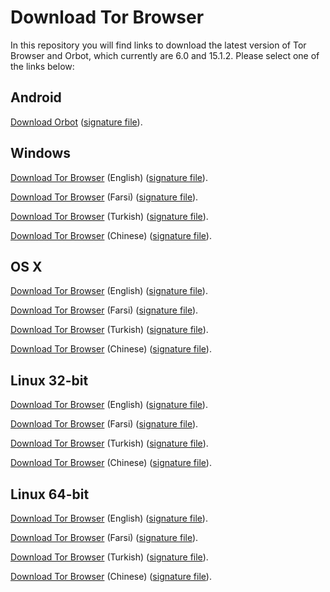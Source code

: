# Download Tor Browser

In this repository you will find links to download the latest version of
Tor Browser and Orbot, which currently are 6.0 and 15.1.2. Please select one of the links below:

## Android
[Download Orbot](https://github.com/TheTorProject/gettorbrowser/releases/download/v15.1.2/Orbot-v15.1.2.apk) ([signature file](https://github.com/TheTorProject/gettorbrowser/releases/download/v15.1.2/Orbot-v15.1.2.apk.asc)).

## Windows
[Download Tor Browser](https://github.com/TheTorProject/gettorbrowser/releases/download/v6.0/torbrowser-install-6.0_en-US.exe) (English) ([signature file](https://github.com/TheTorProject/gettorbrowser/releases/download/v6.0/torbrowser-install-6.0_en-US.exe.asc)).

[Download Tor Browser](https://github.com/TheTorProject/gettorbrowser/releases/download/v6.0/torbrowser-install-6.0_fa.exe) (Farsi) ([signature file](https://github.com/TheTorProject/gettorbrowser/releases/download/v6.0/torbrowser-install-6.0_fa.exe.asc)).

[Download Tor Browser](https://github.com/TheTorProject/gettorbrowser/releases/download/v6.0/torbrowser-install-6.0_tr.exe) (Turkish) ([signature file](https://github.com/TheTorProject/gettorbrowser/releases/download/v6.0/torbrowser-install-6.0_tr.exe.asc)).

[Download Tor Browser](https://github.com/TheTorProject/gettorbrowser/releases/download/v6.0/torbrowser-install-6.0_zh-CN.exe) (Chinese) ([signature file](https://github.com/TheTorProject/gettorbrowser/releases/download/v6.0/torbrowser-install-6.0_zh-CN.exe.asc)).

## OS X
[Download Tor Browser](https://github.com/TheTorProject/gettorbrowser/releases/download/v6.0/TorBrowser-6.0-osx64_en-US.dmg) (English) ([signature file](https://github.com/TheTorProject/gettorbrowser/releases/download/v6.0/TorBrowser-6.0-osx64_en-US.dmg.asc)).

[Download Tor Browser](https://github.com/TheTorProject/gettorbrowser/releases/download/v6.0/TorBrowser-6.0-osx64_fa.dmg) (Farsi) ([signature file](https://github.com/TheTorProject/gettorbrowser/releases/download/v6.0/TorBrowser-6.0-osx64_fa.dmg.asc)).

[Download Tor Browser](https://github.com/TheTorProject/gettorbrowser/releases/download/v6.0/TorBrowser-6.0-osx64_tr.dmg) (Turkish) ([signature file](https://github.com/TheTorProject/gettorbrowser/releases/download/v6.0/TorBrowser-6.0-osx64_tr.dmg.asc)).

[Download Tor Browser](https://github.com/TheTorProject/gettorbrowser/releases/download/v6.0/TorBrowser-6.0-osx64_zh-CN.dmg) (Chinese) ([signature file](https://github.com/TheTorProject/gettorbrowser/releases/download/v6.0/TorBrowser-6.0-osx64_zh-CN.dmg.asc)).

## Linux 32-bit
[Download Tor Browser](https://github.com/TheTorProject/gettorbrowser/releases/download/v6.0/tor-browser-linux32-6.0_en-US.tar.xz) (English) ([signature file](https://github.com/TheTorProject/gettorbrowser/releases/download/v6.0/tor-browser-linux32-6.0_en-US.tar.xz.asc)).

[Download Tor Browser](https://github.com/TheTorProject/gettorbrowser/releases/download/v6.0/tor-browser-linux32-6.0_fa.tar.xz) (Farsi) ([signature file](https://github.com/TheTorProject/gettorbrowser/releases/download/v6.0/tor-browser-linux32-6.0_fa.tar.xz.asc)).

[Download Tor Browser](https://github.com/TheTorProject/gettorbrowser/releases/download/v6.0/tor-browser-linux32-6.0_tr.tar.xz) (Turkish) ([signature file](https://github.com/TheTorProject/gettorbrowser/releases/download/v6.0/tor-browser-linux32-6.0_tr.tar.xz.asc)).

[Download Tor Browser](https://github.com/TheTorProject/gettorbrowser/releases/download/v6.0/tor-browser-linux32-6.0_zh-CN.tar.xz) (Chinese) ([signature file](https://github.com/TheTorProject/gettorbrowser/releases/download/v6.0/tor-browser-linux32-6.0_zh-CN.tar.xz.asc)).

## Linux 64-bit
[Download Tor Browser](
https://github.com/TheTorProject/gettorbrowser/releases/download/v6.0/tor-browser-linux64-6.0_en-US.tar.xz) (English) ([signature file](https://github.com/TheTorProject/gettorbrowser/releases/download/v6.0/tor-browser-linux64-6.0_en-US.tar.xz.asc)).

[Download Tor Browser](
https://github.com/TheTorProject/gettorbrowser/releases/download/v6.0/tor-browser-linux64-6.0_fa.tar.xz) (Farsi) ([signature file](https://github.com/TheTorProject/gettorbrowser/releases/download/v6.0/tor-browser-linux64-6.0_fa.tar.xz.asc)).

[Download Tor Browser](
https://github.com/TheTorProject/gettorbrowser/releases/download/v6.0/tor-browser-linux64-6.0_tr.tar.xz) (Turkish) ([signature file](https://github.com/TheTorProject/gettorbrowser/releases/download/v6.0/tor-browser-linux64-6.0_tr.tar.xz.asc)).

[Download Tor Browser](
https://github.com/TheTorProject/gettorbrowser/releases/download/v6.0/tor-browser-linux64-6.0_zh-CN.tar.xz) (Chinese) ([signature file](https://github.com/TheTorProject/gettorbrowser/releases/download/v6.0/tor-browser-linux64-6.0_zh-CN.tar.xz.asc)).

